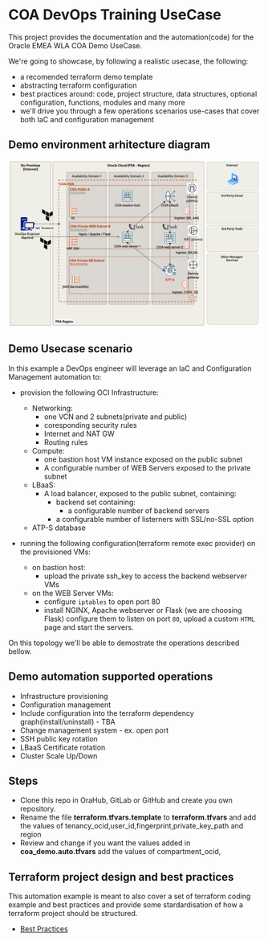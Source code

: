 # COA DevOps Training UseCase
This project provides the documentation and the automation(code) for the Oracle EMEA WLA COA Demo UseCase.

We're going to showcase, by following a realistic usecase, the following:
* a recomended terraform demo template
* abstracting terraform configuration
* best practices around: code, project structure, data structures, optional configuration, functions, modules  and many more
* we'll drive you through a few operations scenarios use-cases that cover both IaC and configuration management

## Demo environment arhitecture diagram

![Arhitecture diagram](./Diagrams/COA-Demo-Diagram.png)

## Demo Usecase scenario

In this example a DevOps engineer will leverage an IaC and Configuration Management automation to: 
* provision the following OCI Infrastructure:
    * Networking:
        * one VCN and 2 subnets(private and public)
        * coresponding security rules
        * Internet and NAT GW
        * Routing rules
    * Compute:
        * one bastion host VM instance exposed on the public subnet
        * A configurable number of WEB Servers exposed to the private subnet
    * LBaaS:
        * A load balancer, exposed to the public subnet, containing:
            *  backend set containing:
                * a configurable number of backend servers 
            * a configurable number of listerners with SSL/no-SSL option
    * ATP-S database
    
* running the following configuration(terraform remote exec provider) on the provisioned VMs:
    * on bastion host:
        * upload the private ssh_key to access the backend webserver VMs
    * on the WEB Server VMs:
        * configure ```iptables``` to open port 80
        * install NGINX,  Apache webserver or Flask (we are choosing Flask) configure them to listen on port ```80```, upload a custom ```HTML``` page and start the servers.

On this topology we'll be able to demostrate the operations described bellow.

## Demo automation supported operations

* Infrastructure provisioning
* Configuration management
* Include configuration into the terraform dependency graph(install/uninstall) - TBA
* Change management system - ex. open port
* SSH public key rotation 
* LBaaS Certificate rotation
* Cluster Scale Up/Down

## Steps
* Clone this repo in OraHub, GitLab or GitHub and create you own repository.
* Rename the file **terraform.tfvars.template** to **terraform.tfvars** and add the values of tenancy_ocid,user_id,fingerprint,private_key_path and region
* Review and change if you want the values added in **coa_demo.auto.tfvars** add the values of compartment_ocid,

## Terraform project design and best practices
This automation example is meant to also cover a set of terraform coding example and best practices and provide some stardardisation of how a terraform project should be structured.
* [Best Practices](Best%20Practices.md)

